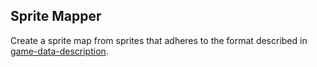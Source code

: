 Sprite Mapper
-------------

Create a sprite map from sprites that adheres to the format described
in [game-data-description][].

[game-data-description]: https://github.com/Chair-of-Indefinite-Studies/game-data-description
